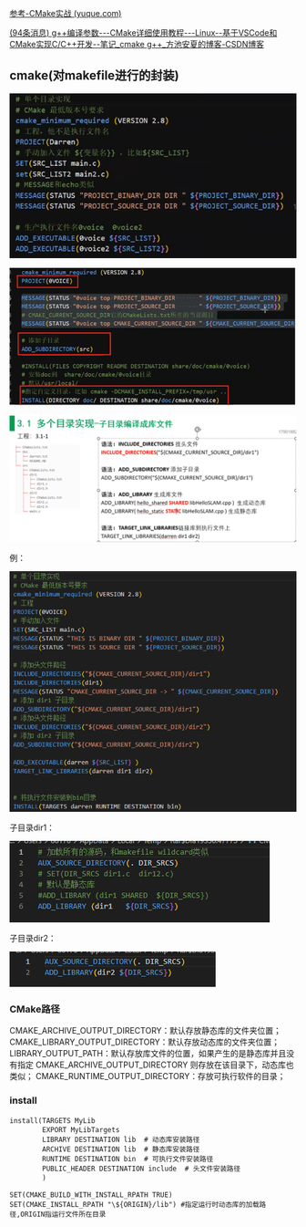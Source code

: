 [参考-CMake实战 (yuque.com)](https://www.yuque.com/linuxer/xngi03/cs5y85?#4adqE)

[(94条消息) g++编译参数---CMake详细使用教程---Linux--基于VSCode和CMake实现C/C++开发--笔记_cmake g++_方池安夏的博客-CSDN博客](https://blog.csdn.net/A_With_better/article/details/123637261)

## cmake(对makefile进行的封装)

![image-20230309162432047](images/image-20230309162432047.png)

![image-20230309163002985](images/image-20230309163002985.png)

![image-20230309164536924](images/image-20230309164536924.png)

例：

![image-20230310212052487](images/image-20230310212052487.png)

子目录dir1：

![image-20230310212156540](images/image-20230310212156540.png)

子目录dir2：

![image-20230310212217424](images/image-20230310212217424.png)

### CMake路径

CMAKE_ARCHIVE_OUTPUT_DIRECTORY：默认存放静态库的文件夹位置；
CMAKE_LIBRARY_OUTPUT_DIRECTORY：默认存放动态库的文件夹位置；
LIBRARY_OUTPUT_PATH：默认存放库文件的位置，如果产生的是静态库并且没有指定 CMAKE_ARCHIVE_OUTPUT_DIRECTORY 则存放在该目录下，动态库也类似；
CMAKE_RUNTIME_OUTPUT_DIRECTORY：存放可执行软件的目录；

### install

```
install(TARGETS MyLib
        EXPORT MyLibTargets 
        LIBRARY DESTINATION lib  # 动态库安装路径
        ARCHIVE DESTINATION lib  # 静态库安装路径
        RUNTIME DESTINATION bin  # 可执行文件安装路径
        PUBLIC_HEADER DESTINATION include  # 头文件安装路径
        )
```

```
SET(CMAKE_BUILD_WITH_INSTALL_RPATH TRUE) 
SET(CMAKE_INSTALL_RPATH "\${ORIGIN}/lib") #指定运行时动态库的加载路径,ORIGIN指运行文件所在目录
```

